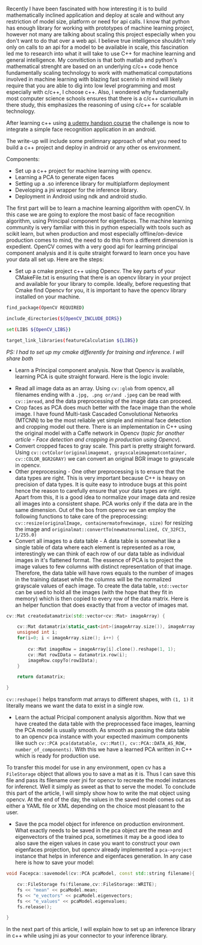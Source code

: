 Recently I have been fascinated with how interesting it is to build mathematically inclined application and deploy at scale and without any restriction of model size, platform or need for api calls. I know that python has enough library for working with prototypes of machine learning project, however not many are talking about scaling this project especially when you don't want to do that over a web api.
I believe true intelligence shouldn't rely only on calls to an api for a model to be available in scale, this fascination led me to research into what it will take to use C++ for machine learning and general intelligence.
My convitiction is that both matlab and python's mathematical strenght are based on an underlying c/c++ code hence fundamentally scaling technology to work with mathematical computations involved in machine learning with blazing fast scenrio in mind will likely require that you are able to dig into low level programming and most especially with c/c++, I choose c++.
Also, I wondered why fundamentally most computer science schools ensures that there is a c/c++ curricullum in there study, this emphasizes the reasoning of using c/c++ for scalable technology.

After learning c++ using [a udemy handson course](https://www.udemy.com/course/free-learn-c-tutorial-beginners/) the challenge is now to integrate a simple face recognition application in an android.

The write-up will include some prelimnary approach of what you need to build a c++ project and deploy in android or any other os environment.

Components:
- Set up a c++ project for machine learning with opencv.
- Learning a PCA to generate eigen faces
- Setting up a .so inference library for multiplatform deployment 
- Developing a jni wrapper for the inference library.
- Deployment in Android using ndk and android studio.

The first part will be to learn a machine learning algorithm with openCV. In this case we are going to explore the most basic of face recognition algorithm, using Principal component for eigenfaces. The machine learning community is very familiar with this in python especially with tools such as scikit learn, but when production and most especially offline/on-device production comes to mind, the need to do this from a different dimension is expedient.
OpenCV comes with a very good api for learning principal component analysis and it is quite straight forward to learn once you have your data all set up.
Here are the steps:

- Set up a cmake project c++ using Opencv.
The key parts of your CMakeFile.txt is ensuring that there is an opencv library in your project and available for your library to compile. Ideally, before requesting that Cmake find Opencv for you, it is important to have the opencv library installed on your machine.

```bash
find_package(OpenCV REQUIRED)

include_directories(${OpenCV_INCLUDE_DIRS})

set(LIBS ${OpenCV_LIBS}) 

target_link_libraries(featureCalculation ${LIBS})

```

_PS: I had to set up my cmake differently for training and inference. I will share both_ 

- Learn a Principal component analysis.
Now that Opencv is available, learning PCA is quite straight forward. Here is the logic invole:
* Read all image data as an array.
Using `cv::glob` from opencv, all filenames ending with a `.jpg, .png or/and .jpeg` can be read with `cv::imread`, and the data preprocessing of the image data can proceed.
* Crop faces as PCA does much better with the face image than the whole image.
I have found Multi-task Cascaded Convolutional Networks (MTCNN) to be the most reliable yet simple and minimal face detection and cropping model out there. There is an implementation in C++ using the original model with a Caffe network in Opencv (_topic for another article - Face detection and cropping in production using Opencv_).
* Convert cropped faces to gray scale.
This part is pretty straight forward. Using `cv::cvtColor(originalimagemat, grayscaleimagematcontainer, cv::COLOR_BGR2GRAY)` we can convert an original BGR image to grayscale in opencv.
* Other preprocessing - One other preprocessing is to ensure that the data types are right. This is very important because C++ is heavy on precision of data types. It is quite easy to introduce bugs at this point hence the reason to carefully ensure that your data types are right. Apart from this, it is a good idea to normalize your image data and resize all images into a consistent shape. PCA works only if the data are in the same dimension. Out of the bos from opencv we can employ the following functions to take care of the preprocessing:
`cv::resize(originalImage, containermatofnewimage, size)` for resizing the image and `originalmat::convertTo(newmatnormalized, CV_32FC3, 1/255.0)`
* Convert all images to a data table - A data table is somewhat like a single table of data where each element is represented as a row, interestingly we can think of each row of our data table as individual images in it's flattened format. The essence of PCA is to project the image values to few columns with distinct representation of that image. Therefore, the data table will have rows equals to the number of images in the training dataset while the columns will be the normalized grayscale values of each image.
To create the data table, `std::vector` can be used to hold all the images (with the hope that they fit in memory) which is then copied to every row of the data matrix. Here is an helper function that does exactly that from a vector of images mat.

```cpp
cv::Mat createdatamatrix(std::vector<cv::Mat> imageArray) {

    cv::Mat datamatrix(static_cast<int>(imageArray.size()), imageArray[0].rows * imageArray[0].cols, CV_32F);
    unsigned int i;
    for(i=0; i < imageArray.size(); i++) {
        
        cv::Mat imageRow = imageArray[i].clone().reshape(1, 1);
        cv::Mat rowIData = datamatrix.row(i);
        imageRow.copyTo(rowIData);
    }

    return datamatrix;

}
```

`cv::reshape()` helps transform mat arrays to different shapes, with `(1, 1)` it literally means we want the data to exist in a single row.
* Learn the actual Pricipal component analysis algorithm.
Now that we have created the data table with the preprocessed face images, learning the PCA model is usually smooth. As smooth as passing the data table to an opencv pca instance with your expected maximum components like such `cv::PCA pca(datatable, cv::Mat(), cv::PCA::DATA_AS_ROW, number_of_components)`. With this we have a learned PCA written in C++ which is ready for production use.

To transfer this model for use in any environment, open cv has a `FileStorage` object that allows you to save a mat as it is. Thus I can save this file and pass its filename over jni for opencv to recreate the model instances for inferenct. Well it simply as sweet as that to serve the model.
To conclude this part of the article, I will simply show how to write the mat object using opencv. At the end of the day, the values in the saved model comes out as either a YAML file or XML depending on the choice most pleasant to the user.
* Save the pca model object for inference on production environment.
What exactly needs to be saved in the pca object are the mean and eigenvectors of the trained pca, sometimes it may be a good idea to also save the eigen values in case you want to construct your own eigenfaces projection, but opencv already implemented a `pca->project` instance that helps in inference and eigenfaces generation. In any case here is how to save your model:

```cpp
void Facepca::savemodel(cv::PCA pcaModel, const std::string filename){

    cv::FileStorage fs(filename,cv::FileStorage::WRITE);
    fs << "mean" << pcaModel.mean;
    fs << "e_vectors" << pcaModel.eigenvectors;
    fs << "e_values" << pcaModel.eigenvalues;
    fs.release();

}
```

In the next part of this article, I will explain how to set up an inference library in c++ while using jni as your connector to your inference library.
